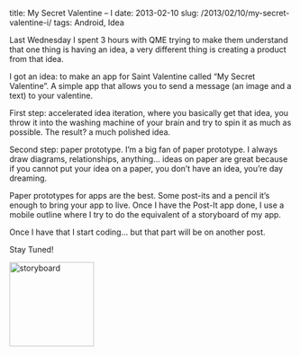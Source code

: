 title: My Secret Valentine – I
date: 2013-02-10
slug: /2013/02/10/my-secret-valentine-i/
tags: Android, Idea

Last Wednesday I spent 3 hours with QME trying to make them understand that one thing is having an idea, a very different thing is creating a product from that idea.

I got an idea: to make an app for Saint Valentine called &#8220;My Secret Valentine&#8221;. A simple app that allows you to send a message (an image and a text) to your valentine.

First step: accelerated idea iteration, where you basically get that idea, you throw it into the washing machine of your brain and try to spin it as much as possible. The result? a much polished idea.

Second step: paper prototype. I&#8217;m a big fan of paper prototype. I always draw diagrams, relationships, anything&#8230; ideas on paper are great because if you cannot put your idea on a paper, you don&#8217;t have an idea, you&#8217;re day dreaming.

Paper prototypes for apps are the best. Some post-its and a pencil it&#8217;s enough to bring your app to live. Once I have the Post-It app done, I use a mobile outline where I try to do the equivalent of a storyboard of my app.

Once I have that I start coding&#8230; but that part will be on another post.

Stay Tuned!

[<img class="aligncenter size-thumbnail wp-image-33" alt="storyboard" src="http://ivan.pedrazas.me/wp-content/uploads/2013/02/storyboard-150x150.jpg" width="150" height="150" />][1]

 [1]: http://ivan.pedrazas.me/wp-content/uploads/2013/02/storyboard.jpg
